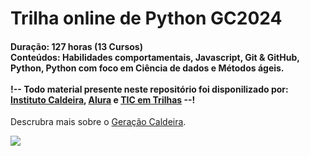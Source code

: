 <h1>
Trilha online de Python GC2024
</h1>

<h4>
Duração: 127 horas (13 Cursos)
<br>
Conteúdos: Habilidades comportamentais, Javascript, Git & GitHub, Python, Python com foco em Ciência de dados e Métodos ágeis.
<br>
<br>
<strong> !-- Todo material presente neste repositório foi disponilizado por: <a href="https://institutocaldeira.org.br/">Instituto Caldeira</a>, <a href="https://www.alura.com.br/">Alura</a> e <a href="https://ticemtrilhas.org.br/">TIC em Trilhas</a> --! </strong>
</h4>

<p>Descrubra mais sobre o <a href="https://www.geracaocaldeira.org/">Geração Caldeira</a>.</p>

<img src="https://i.ytimg.com/vi/rNwtBS3Qby4/maxresdefault.jpg">
